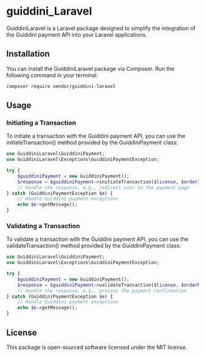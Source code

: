 # guiddini_Laravel

GuiddiniLaravel is a Laravel package designed to simplify the integration of the Guiddini payment API into your Laravel applications.

## Installation

You can install the GuiddiniLaravel package via Composer. Run the following command in your terminal:

```bash
composer require vendor/guiddini-laravel
```
## Usage
### Initiating a Transaction
To initiate a transaction with the Guiddini payment API, you can use the initiateTransaction() method provided by the GuiddiniPayment class:
```php
use GuiddiniLaravel\GuiddiniPayment;
use GuiddiniLaravel\Exceptions\GuiddiniPaymentException;

try {
    $guiddiniPayment = new GuiddiniPayment();
    $response = $guiddiniPayment->initiateTransaction($license, $orderId, $total, $returnUrl, $language);
    // Handle the response, e.g., redirect user to the payment page
} catch (GuiddiniPaymentException $e) {
    // Handle Guiddini payment exceptions
    echo $e->getMessage();
}
```
### Validating a Transaction
To validate a transaction with the Guiddini payment API, you can use the validateTransaction() method provided by the GuiddiniPayment class:
```php
use GuiddiniLaravel\GuiddiniPayment;
use GuiddiniLaravel\Exceptions\GuiddiniPaymentException;

try {
    $guiddiniPayment = new GuiddiniPayment();
    $response = $guiddiniPayment->validateTransaction($license, $orderNumber, $orderId, $total, $returnUrl);
    // Handle the response, e.g., process the payment confirmation
} catch (GuiddiniPaymentException $e) {
    // Handle Guiddini payment exceptions
    echo $e->getMessage();
}
```
## License
This package is open-sourced software licensed under the MIT license.
